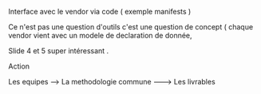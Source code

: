 Interface avec le vendor via code ( exemple manifests ) 

Ce n'est pas une question d'outils c'est une question de concept ( chaque vendor vient avec un modele de declaration de donnée, 

Slide 4 et 5 super intéressant . 

Action 

Les equipes --> La methodologie commune ---> Les livrables 


